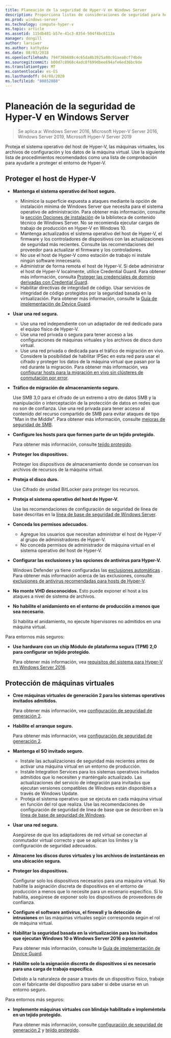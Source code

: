 ```yaml
---
title: Planeación de la seguridad de Hyper-V en Windows Server
description: Proporciona listas de consideraciones de seguridad para hosts de Hyper-v y máquinas virtuales
ms.prod: windows-server
ms.technology: compute-hyper-v
ms.topic: article
ms.assetid: 115db481-b57e-41c3-8354-504f4bc6113a
manager: dongill
author: larsiwer
ms.author: kathydav
ms.date: 08/03/2018
ms.openlocfilehash: 794f36b688c4c65da8b3925a98c91aea8cf74bde
ms.sourcegitcommit: b00d7c8968c4adc8f699dbee694afe6ed36bc9de
ms.translationtype: MT
ms.contentlocale: es-ES
ms.lasthandoff: 04/08/2020
ms.locfileid: "80852888"
---
```

# <a name="plan-for-hyper-v-security-in-windows-server"></a>Planeación de la seguridad de Hyper-V en Windows Server

>Se aplica a: Windows Server 2016, Microsoft Hyper-V Server 2016, Windows Server 2019, Microsoft Hyper-V Server 2019

Proteja el sistema operativo del host de Hyper-V, las máquinas virtuales, los archivos de configuración y los datos de la máquina virtual. Use la siguiente lista de procedimientos recomendados como una lista de comprobación para ayudarle a proteger el entorno de Hyper-V.

## <a name="secure-the-hyper-v-host"></a>Proteger el host de Hyper-V
- **Mantenga el sistema operativo del host seguro.**
    - Minimice la superficie expuesta a ataques mediante la opción de instalación mínima de Windows Server que necesita para el sistema operativo de administración. Para obtener más información, consulte la [sección Opciones de instalación](/windows-server/windows-server#installation-options) de la biblioteca de contenido técnico de Windows Server. No se recomienda ejecutar cargas de trabajo de producción en Hyper-V en Windows 10.
    - Mantenga actualizados el sistema operativo del host de Hyper-V, el firmware y los controladores de dispositivos con las actualizaciones de seguridad más recientes. Consulte las recomendaciones del proveedor para actualizar el firmware y los controladores.
    - No use el host de Hyper-V como estación de trabajo ni instale ningún software innecesario.
    - Administrar de forma remota el host de Hyper-V. Si debe administrar el host de Hyper-V localmente, utilice Credential Guard. Para obtener más información, consulta [Proteger las credenciales de dominio derivadas con Credential Guard](https://docs.microsoft.com/windows/access-protection/credential-guard/credential-guard).
    - Habilitar directivas de integridad de código. Usar servicios de integridad de código protegidos por la seguridad basada en la virtualización. Para obtener más información, consulte la [Guía de implementación de Device Guard](https://docs.microsoft.com/windows/device-security/device-guard/device-guard-deployment-guide).
- **Usar una red segura.**
    - Use una red independiente con un adaptador de red dedicado para el equipo físico de Hyper-V.
    - Use una red privada o segura para tener acceso a las configuraciones de máquinas virtuales y los archivos de disco duro virtual.
    - Use una red privada o dedicada para el tráfico de migración en vivo. Considere la posibilidad de habilitar IPSec en esta red para usar el cifrado y proteger los datos de la máquina virtual que pasan por la red durante la migración. Para obtener más información, vea [configurar hosts para la migración en vivo sin clústeres de conmutación por error](../deploy/set-up-hosts-for-live-migration-without-failover-clustering.md).
- **Tráfico de migración de almacenamiento seguro.** 

    Use SMB 3,0 para el cifrado de un extremo a otro de datos SMB y la manipulación o interceptación de la protección de datos en redes que no son de confianza. Use una red privada para tener acceso al contenido del recurso compartido de SMB para evitar ataques de tipo "Man in the Middle". Para obtener más información, consulte [mejoras de seguridad de SMB](https://technet.microsoft.com/library/dn551363.aspx). 
- **Configure los hosts para que formen parte de un tejido protegido.** 

    Para obtener más información, consulte [tejido protegido](../../../security/guarded-fabric-shielded-vm/guarded-fabric-and-shielded-vms-top-node.md).
- **Proteger los dispositivos.** 

    Proteger los dispositivos de almacenamiento donde se conservan los archivos de recursos de la máquina virtual.
    
- **Proteja el disco duro.** 

    Use Cifrado de unidad BitLocker para proteger los recursos.
    
- **Proteja el sistema operativo del host de Hyper-V.** 

    Use las recomendaciones de configuración de seguridad de línea de base descritas en la [línea de base de seguridad de Windows Server](https://docs.microsoft.com/windows/device-security/windows-security-baselines).
    
- **Conceda los permisos adecuados.**
    - Agregue los usuarios que necesitan administrar el host de Hyper-V al grupo de administradores de Hyper-V.
    - No conceda permisos de administrador de máquina virtual en el sistema operativo del host de Hyper-V.

- **Configurar las exclusiones y las opciones de antivirus para Hyper-V.**  

    Windows Defender ya tiene configuradas las [exclusiones automáticas](https://docs.microsoft.com/windows/security/threat-protection/windows-defender-antivirus/configure-server-exclusions-windows-defender-antivirus) . Para obtener más información acerca de las exclusiones, consulte [exclusiones de antivirus recomendadas para hosts de Hyper-V](https://support.microsoft.com/kb/3105657). 

- **No monte VHD desconocidos.** Esto puede exponer el host a los ataques a nivel de sistema de archivos.

- **No habilite el anidamiento en el entorno de producción a menos que sea necesario.**

    Si habilita el anidamiento, no ejecute hipervisores no admitidos en una máquina virtual.  

Para entornos más seguros:

- **Use hardware con un chip Módulo de plataforma segura (TPM) 2,0 para configurar un tejido protegido.** 

    Para obtener más información, vea [requisitos del sistema para Hyper-V en Windows Server 2016](../system-requirements-for-hyper-v-on-windows.md).

## <a name="secure-virtual-machines"></a>Protección de máquinas virtuales
- **Cree máquinas virtuales de generación 2 para los sistemas operativos invitados admitidos.** 

    Para obtener más información, vea [configuración de seguridad de generación 2](../learn-more/Generation-2-virtual-machine-security-settings-for-Hyper-V.md).
    
- **Habilite el arranque seguro.** 

    Para obtener más información, vea [configuración de seguridad de generación 2](../learn-more/Generation-2-virtual-machine-security-settings-for-Hyper-V.md).
    
- **Mantenga el SO invitado seguro.**

    - Instale las actualizaciones de seguridad más recientes antes de activar una máquina virtual en un entorno de producción.
    - Instale Integration Services para los sistemas operativos invitados admitidos que lo necesiten y manténgalo actualizado. Las actualizaciones del servicio de integración para invitados que ejecutan versiones compatibles de Windows están disponibles a través de Windows Update.
    - Proteja el sistema operativo que se ejecuta en cada máquina virtual en función del rol que realiza. Use las recomendaciones de configuración de seguridad de línea de base que se describen en la [línea de base de seguridad de Windows](https://docs.microsoft.com/windows/device-security/windows-security-baselines).
    
- **Usar una red segura.** 

    Asegúrese de que los adaptadores de red virtual se conectan al conmutador virtual correcto y que se aplican los límites y la configuración de seguridad adecuados.
    
- **Almacene los discos duros virtuales y los archivos de instantáneas en una ubicación segura.**

- **Proteger los dispositivos.** 

    Configurar solo los dispositivos necesarios para una máquina virtual. No habilite la asignación discreta de dispositivos en el entorno de producción a menos que lo necesite para un escenario específico. Si lo habilita, asegúrese de exponer solo los dispositivos de proveedores de confianza. 
    
- **Configure el software antivirus, el firewall y la detección de intrusiones** en las máquinas virtuales según corresponda según el rol de máquina virtual.

- **Habilitar la seguridad basada en la virtualización para los invitados que ejecutan Windows 10 o Windows Server 2016 o posterior.** 

    Para obtener más información, consulte la [Guía de implementación de Device Guard](https://docs.microsoft.com/windows/device-security/device-guard/device-guard-deployment-guide).
    
- **Habilite solo la asignación discreta de dispositivos si es necesario para una carga de trabajo específica**. 

    Debido a la naturaleza de pasar a través de un dispositivo físico, trabaje con el fabricante del dispositivo para saber si debe usarse en un entorno seguro.

Para entornos más seguros:

- **Implemente máquinas virtuales con blindaje habilitado e impleméntela en un tejido protegido.** 

    Para obtener más información, consulte [configuración de seguridad de generación 2](../learn-more/Generation-2-virtual-machine-security-settings-for-Hyper-V.md) y [tejido protegido](../../../security/guarded-fabric-shielded-vm/guarded-fabric-and-shielded-vms-top-node.md).
